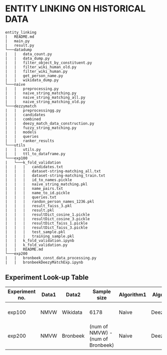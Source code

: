 # ENTITY LINKING ON HISTORICAL DATA

```
entity_linking
|   README.md
|   main.py
|   result.py
└───datadump
|   |   data_count.py
|   |   data_dump.py
|   |   filter_object_by_constituent.py
|   |   filter_wiki_human_old.py
|   |   filter_wiki_human.py
|   |   get_person_name.py
|   |   wikidata_dump.py
└───naive
|   |   preprocessing.py
|   |   naive_string_matching.py
|   |   naive_string_matching_all.py
|   |   naive_string_matching_old.py
└───dezzymatch
|   |   preprocessingg.py
|   |   candidates
|   |   combined
|   |   deezy_match_data_construction.py
|   |   fuzzy_string_matching.py
|   |   models
|   |   queries
|   |   ranker_results
└───utils
|   |   utils.py
|   |   ttl_to_dataframe.py
└───exp100
|   └───k_fold_validation
|   |   |   candidates.txt
|   |   |   dataset-string-matching_all.txt
|   |   |   dataset-string-matching_train.txt
|   |   |   id_to_names.pickle
|   |   |   naive_string_matching.pkl
|   |   |   name_pairs.txt
|   |   |   name_to_id.pickle
|   |   |   queries.txt
|   |   |   randon_person_names_1236.pkl
|   |   |   result_faiss_3.pkl
|   |   |   result.pkl
|   |   |   resultDict_cosine_1.pickle
|   |   |   resultDict_cosine_3.pickle
|   |   |   resultDict_faiss_1.pickle
|   |   |   resultDict_faiss_3.pickle
|   |   |   test_sample.pkl
|   |   |   training_sample.pkl
|   |   k_fold_validation.ipynb
|   |   k_fold_validation.py
|   |   README.md
└───exp200
|   |   bronbeek_const_data_processing.py
|   |   bronbeekDeezyMatchExp.ipynb
```

## Experiment Look-up Table

| Experiment no. | Data1 | Data2 | Sample size | Algorithm1 | Algorithm2 | Evaluation | File | 
| ----------- | ----------- | ----------- | ----------- | ----------- | ----------- | -----------| ----------- |
| exp100 | NMVW | Wikidata |  6178 | Naive | DeezyMatch | Based on Ground Truth | File | 
| exp200 | NMVW | Bronbeek | (num of NMVW) - (num of Bronbeek) | Naive | DeezyMatch |  Based human evaluation | File | 

